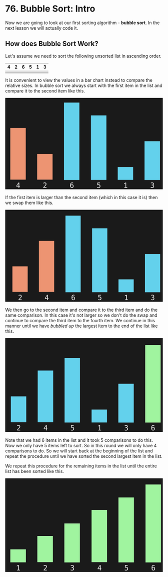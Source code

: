 # 76. Bubble Sort: Intro

Now we are going to look at our first sorting algorithm - **bubble sort**. In the next lesson we will actually code it.

## How does Bubble Sort Work?

Let's assume we need to sort the following unsorted list in ascending order.

| 4 | 2 | 6 | 5 | 1 | 3 |
|---|---|---|---|---|---|
|   |   |   |   |   |   |

It is convenient to view the values in a bar chart instead to compare the relative sizes. In bubble sort we always start with the first item in the list and compare it to the second item like this.

![Bubble Sort Compare](./images/bubble-sort-compare.jpg?raw=true "Bubble Sort Compare")

If the first item is larger than the second item (which in this case it is) then we swap them like this.

![Bubble Sort Compare Swap](./images/bubble-sort-compare-swap.jpg?raw=true "Bubble Sort Compare Swap")

We then go to the second item and compare it to the third item and do the same comparison. In this case it's not larger so we don't do the swap and continue to compare the third item to the fourth item. We continue in this manner until we have *bubbled up* the largest item to the end of the list like this. 

![Bubble Sort Largest Item Sorted](./images/bubble-sort-largest-sorted.jpg?raw=true "Bubble Sort Largest Item Sorted")

Note that we had 6 items in the list and it took 5 comparisons to do this. Now we only have 5 items left to sort. So in this round we will only have 4 comparisons to do. So we will start back at the beginning of the list and repeat the procedure until we have sorted the second largest item in the list.

We repeat this procedure for the remaining items in the list until the entire list has been sorted like this.

![Bubble Sort Sorted](./images/bubble-sort-sorted.jpg?raw=true "Bubble Sort Sorted")
